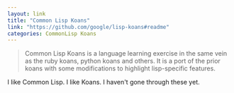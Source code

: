 ```yaml
---
layout: link
title: "Common Lisp Koans"
link: "https://github.com/google/lisp-koans#readme"
categories: CommonLisp Koans
---
```


> Common Lisp Koans is a language learning exercise in the same vein
> as the ruby koans, python koans and others. It is a port of the
> prior koans with some modifications to highlight lisp-specific
> features.

I like Common Lisp. I like Koans. I haven't gone through these yet.

